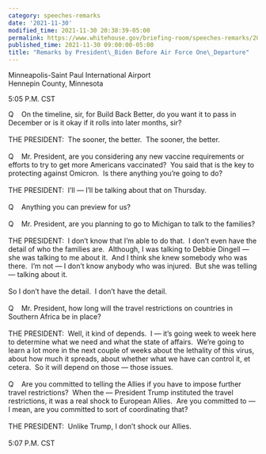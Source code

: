 ```yaml
---
category: speeches-remarks
date: '2021-11-30'
modified_time: 2021-11-30 20:38:39-05:00
permalink: https://www.whitehouse.gov/briefing-room/speeches-remarks/2021/11/30/remarks-by-president-biden-before-air-force-one-departure-12/
published_time: 2021-11-30 09:00:00-05:00
title: "Remarks by President\_Biden Before Air Force One\_Departure"
---
```

 
Minneapolis-Saint Paul International Airport  
Hennepin County, Minnesota

5:05 P.M. CST

Q    On the timeline, sir, for Build Back Better, do you want it to pass
in December or is it okay if it rolls into later months, sir?  
   
THE PRESIDENT:  The sooner, the better.  The sooner, the better.  
   
Q    Mr. President, are you considering any new vaccine requirements or
efforts to try to get more Americans vaccinated?  You said that is the
key to protecting against Omicron.  Is there anything you’re going to
do?  
   
THE PRESIDENT:  I’ll — I’ll be talking about that on Thursday.  
   
Q    Anything you can preview for us?  
   
Q    Mr. President, are you planning to go to Michigan to talk to the
families?  
   
THE PRESIDENT:  I don’t know that I’m able to do that.  I don’t even
have the detail of who the families are.  Although, I was talking to
Debbie Dingell — she was talking to me about it.  And I think she knew
somebody who was there.  I’m not — I don’t know anybody who was
injured.  But she was telling — talking about it.   
   
So I don’t have the detail.  I don’t have the detail.  
   
Q    Mr. President, how long will the travel restrictions on countries
in Southern Africa be in place?  
   
THE PRESIDENT:  Well, it kind of depends.  I — it’s going week to week
here to determine what we need and what the state of affairs.  We’re
going to learn a lot more in the next couple of weeks about the
lethality of this virus, about how much it spreads, about whether what
we have can control it, et cetera.  So it will depend on those — those
issues.  
   
Q    Are you committed to telling the Allies if you have to impose
further travel restrictions?  When the — President Trump instituted the
travel restrictions, it was a real shock to European Allies.  Are you
committed to — I mean, are you committed to sort of coordinating that?  
   
THE PRESIDENT:  Unlike Trump, I don’t shock our Allies.  
   
5:07 P.M. CST
